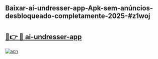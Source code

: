 ## Baixar-ai-undresser-app-Apk-sem-anúncios-desbloqueado-completamente-2025-#z1woj

# <h2><a href="https://ainizakaria.my?title=ai-undresser-app&ref=22M">🔗👉 🔴 ai-undresser-app</a></h2>

[![acn](https://github.com/user-attachments/assets/0f9c940e-d8b0-45ae-aac7-cd30a18b3e1c)](https://ainizakaria.my?title=ai-undresser-app&ref=22M)

